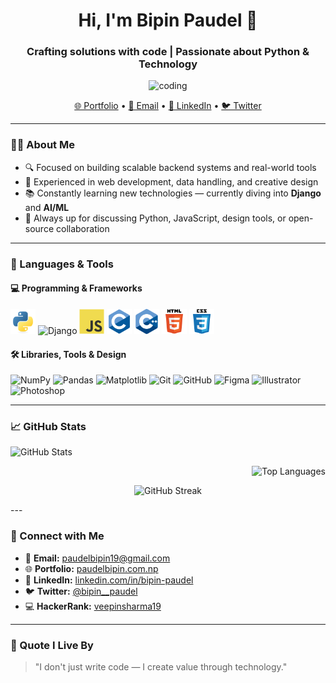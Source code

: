 <h1 align="center">Hi, I'm Bipin Paudel 👋</h1>
<h3 align="center">Crafting solutions with code | Passionate about Python & Technology</h3>

<p align="center">
  <img src="https://media.istockphoto.com/id/1356364287/photo/close-up-focus-on-persons-hands-typing-on-the-desktop-computer-backlit-keyboard-screens-show.jpg?s=612x612&w=0&k=20&c=ijjq-DLNxIaPuGvIX8k06IZxMAjGpyJeboaV_byCX9k=" alt="coding" width="500" />
</p>

<p align="center">
  <a href="https://paudelbipin.com.np" target="_blank">🌐 Portfolio</a> •
  <a href="mailto:paudelbipin19@gmail.com">📧 Email</a> •
  <a href="https://linkedin.com/in/bipin-paudel" target="_blank">💼 LinkedIn</a> •
  <a href="https://twitter.com/bipin__paudel" target="_blank">🐦 Twitter</a>
</p>

---

### 🧑‍💻 About Me

- 🔍 Focused on building scalable backend systems and real-world tools  
- 💼 Experienced in web development, data handling, and creative design  
- 📚 Constantly learning new technologies — currently diving into **Django** and **AI/ML**
- 💬 Always up for discussing Python, JavaScript, design tools, or open-source collaboration

---

### 🚀 Languages & Tools

#### 💻 Programming & Frameworks
<p align="left">
  <img src="https://raw.githubusercontent.com/devicons/devicon/master/icons/python/python-original.svg" alt="Python" width="40" height="40"/>
  <img src="https://cdn.worldvectorlogo.com/logos/django.svg" alt="Django" width="40" height="40"/>
  <img src="https://raw.githubusercontent.com/devicons/devicon/master/icons/javascript/javascript-original.svg" alt="JavaScript" width="40" height="40"/>
  <img src="https://raw.githubusercontent.com/devicons/devicon/master/icons/c/c-original.svg" alt="C" width="40" height="40"/>
  <img src="https://raw.githubusercontent.com/devicons/devicon/master/icons/cplusplus/cplusplus-original.svg" alt="C++" width="40" height="40"/>
  <img src="https://raw.githubusercontent.com/devicons/devicon/master/icons/html5/html5-original-wordmark.svg" alt="HTML5" width="40" height="40"/>
  <img src="https://raw.githubusercontent.com/devicons/devicon/master/icons/css3/css3-original-wordmark.svg" alt="CSS3" width="40" height="40"/>
</p>

#### 🛠️ Libraries, Tools & Design
<p align="left">
  <img src="https://cdn.jsdelivr.net/gh/devicons/devicon/icons/numpy/numpy-original.svg" alt="NumPy" width="40" height="40"/>
  <img src="https://cdn.jsdelivr.net/gh/devicons/devicon/icons/pandas/pandas-original.svg" alt="Pandas" width="40" height="40"/>
  <img src="https://upload.wikimedia.org/wikipedia/commons/8/84/Matplotlib_icon.svg" alt="Matplotlib" width="40" height="40"/>
  <img src="https://www.vectorlogo.zone/logos/git-scm/git-scm-icon.svg" alt="Git" width="40" height="40"/>
  <img src="https://github.githubassets.com/images/modules/logos_page/GitHub-Mark.png" alt="GitHub" width="40" height="40"/>
  <img src="https://www.vectorlogo.zone/logos/figma/figma-icon.svg" alt="Figma" width="40" height="40"/>
  <img src="https://www.vectorlogo.zone/logos/adobe_illustrator/adobe_illustrator-icon.svg" alt="Illustrator" width="40" height="40"/>
  <img src="https://cdn.jsdelivr.net/gh/devicons/devicon/icons/photoshop/photoshop-line.svg" alt="Photoshop" width="40" height="40"/>
</p>

---

### 📈 GitHub Stats

<p align="left">
  <img src="https://github-readme-stats.vercel.app/api?username=bipin-paudel&show_icons=true&theme=default" alt="GitHub Stats" />
</p>
<p align="right">
  <img src="https://github-readme-stats.vercel.app/api/top-langs/?username=bipin-paudel&layout=compact&theme=default" alt="Top Languages" />
</p>

<p align="center">
  <img src="https://streak-stats.demolab.com?user=bipin-paudel&theme=default" alt="GitHub Streak" />
</p>
---

### 🤝 Connect with Me

- 📧 **Email:** [paudelbipin19@gmail.com](mailto:paudelbipin19@gmail.com)  
- 🌐 **Portfolio:** [paudelbipin.com.np](https://paudelbipin.com.np)  
- 💼 **LinkedIn:** [linkedin.com/in/bipin-paudel](https://linkedin.com/in/bipin-paudel)  
- 🐦 **Twitter:** [@bipin__paudel](https://twitter.com/bipin__paudel)  
- 💻 **HackerRank:** [veepinsharma19](https://www.hackerrank.com/veepinsharma19)

---

### 🧠 Quote I Live By

> "I don't just write code — I create value through technology."
